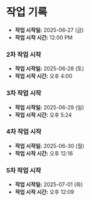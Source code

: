 # 작업 기록

- **작업 시작일:** 2025-06-27 (금)
- **작업 시작 시간:** 12:00 PM

### 2차 작업 시작

- **작업 시작일:** 2025-06-28 (토)
- **작업 시작 시간:** 오후 4:00

### 3차 작업 시작

- **작업 시작일:** 2025-06-29 (일)
- **작업 시작 시간:** 오후 5:24

### 4차 작업 시작

- **작업 시작일:** 2025-06-30 (월)
- **작업 시작 시간:** 오후 12:16

### 5차 작업 시작

- **작업 시작일:** 2025-07-01 (화)
- **작업 시작 시간:** 오후 12:09
